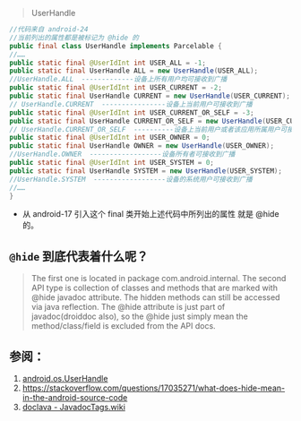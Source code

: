 >UserHandle

```java
//代码来自 android-24
//当前列出的属性都是被标记为 @hide 的
public final class UserHandle implements Parcelable {
//……
public static final @UserIdInt int USER_ALL = -1;
public static final UserHandle ALL = new UserHandle(USER_ALL);
//UserHandle.ALL  -------------设备上所有用户均可接收到广播
public static final @UserIdInt int USER_CURRENT = -2;
public static final UserHandle CURRENT = new UserHandle(USER_CURRENT);
// UserHandle.CURRENT  ----------------设备上当前用户可接收到广播
public static final @UserIdInt int USER_CURRENT_OR_SELF = -3;
public static final UserHandle CURRENT_OR_SELF = new UserHandle(USER_CURRENT_OR_SELF);
// UserHandle.CURRENT_OR_SELF  ----------设备上当前用户或者该应用所属用户可接收到广播
public static final @UserIdInt int USER_OWNER = 0;
public static final UserHandle OWNER = new UserHandle(USER_OWNER);
//UserHandle.OWNER  ------------------设备所有者可接收到广播
public static final @UserIdInt int USER_SYSTEM = 0;
public static final UserHandle SYSTEM = new UserHandle(USER_SYSTEM);
//UserHandle.SYSTEM  ------------------设备的系统用户可接收到广播
//……
}
```

- 从 android-17 引入这个 final 类开始上述代码中所列出的属性 就是  @hide  的。

## `@hide` 到底代表着什么呢？

>The first one is located in package com.android.internal. The second API type is collection of classes and methods that are marked with @hide javadoc attribute.
The hidden methods can still be accessed via java reflection. The @hide attribute is just part of javadoc(droiddoc also), so the @hide just simply mean the method/class/field is excluded from the API docs. 



## 参阅：
1. [android.os.UserHandle ](https://developer.android.google.cn/reference/android/os/UserHandle.html)
2. https://stackoverflow.com/questions/17035271/what-does-hide-mean-in-the-android-source-code
3. [doclava - JavadocTags.wiki](https://code.google.com/archive/p/doclava/wikis/JavadocTags.wiki#@hide)
